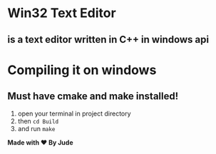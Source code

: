 # Win32 Text Editor
## is a text editor written in C++ in windows api

# Compiling it on windows
## Must have cmake and make installed!
1. open your terminal in project directory
2. then `cd Build`
3. and run `make`

**Made with ❤️ By Jude**

